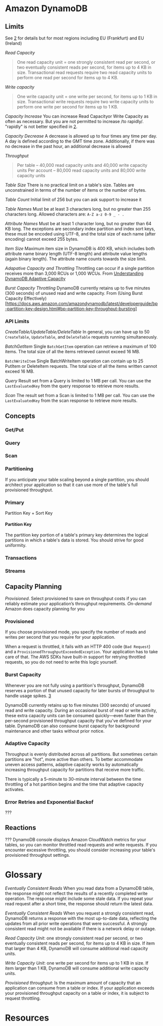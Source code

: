 # Amazon DynamoDB

## Limits

See [2] for details but for most regions including EU (Frankfurt) and EU (Ireland)

*Read Capacity*
> One read capacity unit = one strongly consistent read per second, or two eventually consistent reads per second, for items up to 4 KB in size.
> Transactional read requests require two read capacity units to perform one read per second for items up to 4 KB.

*Write capacity*
> One write capacity unit = one write per second, for items up to 1 KB in size.
> Transactional write requests require two write capacity units to perform one write per second for items up to 1 KB.

*Capacity Increase*
You can increase Read Capacityor Write Capacity as often as necessary. But you are not permitted to increase /to rapidly/. "rapidly" is not better specified in [2].

*Capacity Decrease*
A decrease is allowed up to four times any time per day.  A day is defined according to the GMT time zone. Additionally, if there was no decrease in the past hour, an additional decrease is allowed

*Throughput*
> Per table – 40,000 read capacity units and 40,000 write capacity units
> Per account – 80,000 read capacity units and 80,000 write capacity units

*Table Size*
There is no practical limit on a table's size. Tables are unconstrained in terms of the number of items or the number of bytes.

*Table Count*
Initial limit of 256 but you can ask support to increase it

*Table Names*
Must be at least 3 characters long, but no greater than 255 characters long. Allowed characters are: `A-Z a-z 0-9 _ - .`

*Attribute Names*
Must be at least 1 character long, but no greater than 64 KB long. The exceptions are secondary index partition and index sort keys, these must be encoded using UTF-8, and the total size of each name (after encoding) cannot exceed 255 bytes.

*Item Size*
Maximum item size in DynamoDB is 400 KB, which includes both attribute name binary length (UTF-8 length) and attribute value lengths (again binary length). The attribute name counts towards the size limit.

*Adapative Capacity and Throttling*
Throttling can occur if a single partition receives more than 3,000 RCUs or 1,000 WCUs. From [Understanding DynamoDB Adaptive Capacity](https://docs.aws.amazon.com/amazondynamodb/latest/developerguide/bp-partition-key-design.html#bp-partition-key-partitions-adaptive)

*Burst Capacity Throttling*
DynamoDB currently retains up to five minutes (300 seconds) of unused read and write capacity.  From (Using Burst Capacity Effectively)[https://docs.aws.amazon.com/amazondynamodb/latest/developerguide/bp-partition-key-design.html#bp-partition-key-throughput-bursting]

### API Limits

*CreateTable/UpdateTable/DeleteTable*
In general, you can have up to 50 `CreateTable`, `UpdateTable`, and `DeleteTable` requests running simultaneously.

*BatchGetItem*
Single `BatchGetItem` operation can retrieve a maximum of 100 items. The total size of all the items retrieved cannot exceed 16 MB.

`BatchWriteItem`
Single BatchWriteItem operation can contain up to 25 PutItem or DeleteItem requests. The total size of all the items written cannot exceed 16 MB.

*Query*
Result set from a Query is limited to 1 MB per call. You can use the `LastEvaluatedKey` from the query response to retrieve more results.

*Scan*
The result set from a Scan is limited to 1 MB per call. You can use the `LastEvaluatedKey` from the scan response to retrieve more results.


## Concepts

### Get/Put
### Query
### Scan

### Partitioning

If you anticipate your table scaling beyond a single partition, you should architect your application so that it can use more of the table's full provisioned throughput.

### Primary
Partition Key + Sort Key

#### Partition Key
The partition key portion of a table's primary key determines the logical partitions in which a table's data is stored. You should strive for good uniformity.

### Transactions
### Streams

## Capacity Planning

*Provisioned*. Select provisioned to save on throughput costs if you can reliably estimate your application’s throughput requirements.
*On-demand* Amazon does capacity planning for you

### Provisioned

If you choose provisioned mode, you specify the number of reads and writes per second that you require for your application.

When a request is throttled, it fails with an HTTP 400 code (`Bad Request`) and a `ProvisionedThroughputExceededException`. Your application has to take care of that. The AWS SDKs have built-in support for retrying throttled requests, so you do not need to write this logic yourself.

### Burst Capacity
Whenever you are not fully using a partition's throughput, DynamoDB reserves a portion of that unused capacity for later bursts of throughput to handle usage spikes. [3]

DynamoDB currently retains up to five minutes (300 seconds) of unused read and write capacity. During an occasional burst of read or write activity, these extra capacity units can be consumed quickly—even faster than the per-second provisioned throughput capacity that you've defined for your table. DynamoDB can also consume burst capacity for background maintenance and other tasks without prior notice.

### Adaptive Capacity
Throughput is evenly distributed across all partitions. But sometimes certain partitions are "hot", more active than others. To better accommodate uneven access patterns, adaptive capacity works by automatically increasing throughput capacity for partitions that receive more traffic.

There is typically a 5-minute to 30-minute interval between the time throttling of a hot partition begins and the time that adaptive capacity activates.

### Error Retries and Exponential Backof
???

## Reactions

??? DynamoDB console displays Amazon CloudWatch metrics for your tables, so you can monitor throttled read requests and write requests. If you encounter excessive throttling, you should consider increasing your table's provisioned throughput settings.

# Glossary

*Eventually Consistent Reads* When you read data from a DynamoDB table, the response might not reflect the results of a recently completed write operation. The response might include some stale data. If you repeat your read request after a short time, the response should return the latest data.

*Eventually Consistent Reads* When you request a strongly consistent read, DynamoDB returns a response with the most up-to-date data, reflecting the updates from all prior write operations that were successful. A strongly consistent read might not be available if there is a network delay or outage.

*Read Capacity Unit*: one strongly consistent read per second, or two eventually consistent reads per second, for items up to 4 KB in size. If item that larger than 4 KB, DynamoDB will consume additional read capacity units.

*Write Capacity Unit*: one write per second for items up to 1 KB in size. If item larger than 1 KB, DynamoDB will consume additional write capacity units.

*Provisioned throughput*: Is the maximum amount of capacity that an application can consume from a table or index. If your application exceeds your provisioned throughput capacity on a table or index, it is subject to request throttling.

# Resources

[1]: https://docs.aws.amazon.com/amazondynamodb/latest/developerguide/HowItWorks.ReadWriteCapacityMode.html
[2]: https://docs.aws.amazon.com/amazondynamodb/latest/developerguide/Limits.html
[3]: https://docs.aws.amazon.com/amazondynamodb/latest/developerguide/bp-partition-key-design.html#bp-partition-key-partitions-adaptive
